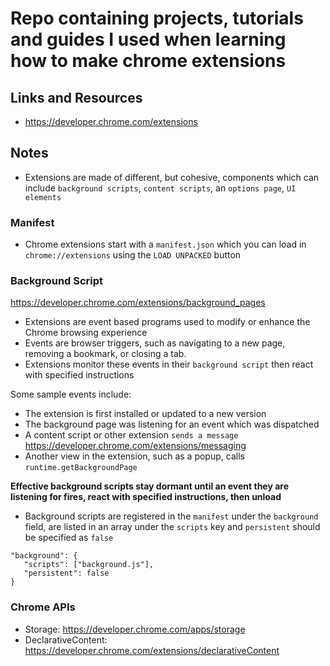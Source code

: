 # Repo containing projects, tutorials and guides I used when learning how to make chrome extensions

## Links and Resources

- https://developer.chrome.com/extensions


## Notes

- Extensions are made of different, but cohesive, components which can include `background scripts`, `content scripts`, an `options page`, `UI elements`

### Manifest

- Chrome extensions start with a `manifest.json` which you can load in `chrome://extensions` using the `LOAD UNPACKED` button

### Background Script

https://developer.chrome.com/extensions/background_pages


- Extensions are event based programs used to modify or enhance the Chrome browsing experience
- Events are browser triggers, such as navigating to a new page, removing a bookmark, or closing a tab.
- Extensions monitor these events in their `background script` then react with specified instructions


Some sample events include:

- The extension is first installed or updated to a new version
- The background page was listening for an event which was dispatched
- A content script or other extension `sends a message` https://developer.chrome.com/extensions/messaging
- Another view in the extension, such as a popup, calls `runtime.getBackgroundPage`

**Effective background scripts stay dormant until an event they are listening for fires, react with specified instructions, then unload**

- Background scripts are registered in the `manifest` under the `background` field, are listed in an array under the `scripts` key and `persistent` should be specified as `false`

```
"background": {
   "scripts": ["background.js"],
   "persistent": false
}
```

### Chrome APIs

- Storage: https://developer.chrome.com/apps/storage
- DeclarativeContent: https://developer.chrome.com/extensions/declarativeContent
